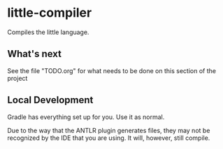 # little-compiler
Compiles the little language.

## What's next
See the file "TODO.org"
for what needs to be done on this section of the project

## Local Development
Gradle has everything set up for you. Use it as normal.

Due to the way that the ANTLR plugin generates files, they may not
be recognized by the IDE that you are using. It will, however,
still compile.
